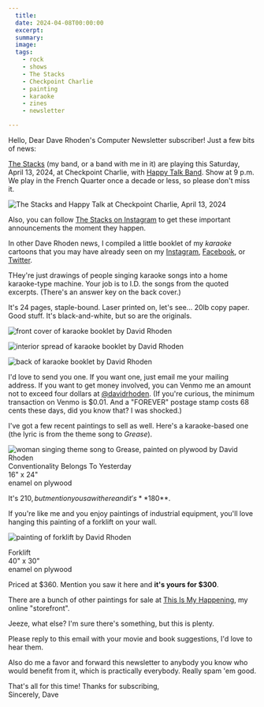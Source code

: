 ```yaml
---
  title:
  date: 2024-04-08T00:00:00
  excerpt:
  summary:
  image:
  tags:
    - rock
    - shows
    - The Stacks
    - Checkpoint Charlie
    - painting
    - karaoke
    - zines
    - newsletter

---
```




Hello, Dear Dave Rhoden's Computer Newsletter subscriber! Just a few bits of news:

[The Stacks](https://thestackswebsite.com) (my band, or a band with me in it) are playing this Saturday, April 13, 2024, at Checkpoint Charlie, with [Happy Talk Band](https://lukespurrallen.com). Show at 9 p.m. We play in the French Quarter once a decade or less, so please don't miss it.

![The Stacks and Happy Talk at Checkpoint Charlie, April 13, 2024](https://davidrhoden.com/static/img/designs/Stacks-HTB-checkpoints-apr-13-2024.jpg)

Also, you can follow [The Stacks on Instagram](https://www.instagram.com/thestacksnola) to get these important announcements the moment they happen.

In other Dave Rhoden news, I compiled a little booklet of my _karaoke_ cartoons that you may have already seen on my [Instagram](https://www.instagram.com/thedavidrhoden/), [Facebook](https://www.facebook.com/davidrhoden/), or [Twitter](https://twitter.com/davidrhoden).

THey're just drawings of people singing karaoke songs into a home karaoke-type machine. Your job is to I.D. the songs from the quoted excerpts. (There's an answer key on the back cover.)

It's 24 pages, staple-bound. Laser printed on, let's see... 20lb copy paper. Good stuff. It's black-and-white, but so are the originals.

![front cover of karaoke booklet by David Rhoden](https://davidrhoden.com/static/img/designs/karaoke-booklet-apr-7-2024.jpeg)

![interior spread of karaoke booklet by David Rhoden](https://davidrhoden.com/static/img/designs/karaoke-booklet-interior-2-apr-7-2024.jpeg) 

![back of karaoke booklet by David Rhoden](https://davidrhoden.com/static/img/designs/karaoke-booklet-back-apr-7-2024.jpeg)

I'd love to send you one. If you want one, just email me your mailing address. If you want to get money involved, you can Venmo me an amount not to exceed four dollars at [@davidrhoden](https://venmo.com/u/davidrhoden). (If you're curious, the minimum transaction on Venmo is $0.01. And a "FOREVER" postage stamp costs 68 cents these days, did you know that? I was shocked.)

I've got a few recent paintings to sell as well.
Here's a karaoke-based one (the lyric is from the theme song to _Grease_).

![woman singing theme song to Grease, painted on plywood by David Rhoden](https://davidrhoden.com/static/img/paintings/conventionality-oct-2023-1200.jpg)
Conventionality Belongs To Yesterday<br>
16" x 24"<br>
enamel on plywood

It's $210, but mention you saw it here and it's **$180**.

If you're like me and you enjoy paintings of industrial equipment, you'll love hanging this painting of a forklift on your wall. 

![painting of forklift by David Rhoden](https://thisismyhappening.com/static/img/paintings/forklift-nov-19-2023.jpg)

Forklift<br>
40" x 30"<br>
enamel on plywood

Priced at $360. Mention you saw it here and **it's yours for $300**.

There are a bunch of other paintings for sale at [This Is My Happening](https://thisismyhappening.com), my online "storefront".

Jeeze, what else? I'm sure there's something, but this is plenty.

Please reply to this email with your movie and book suggestions, I'd love to hear them.

Also do me a favor and forward this newsletter to anybody you know who would benefit from it, which is practically everybody. Really spam 'em good.

That's all for this time! Thanks for subscribing,  
Sincerely, Dave